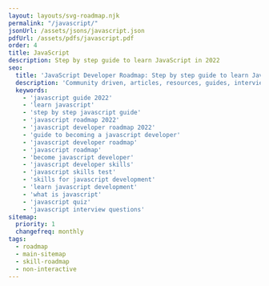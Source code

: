 ```yaml
---
layout: layouts/svg-roadmap.njk
permalink: "/javascript/"
jsonUrl: /assets/jsons/javascript.json
pdfUrl: /assets/pdfs/javascript.pdf
order: 4
title: JavaScript
description: Step by step guide to learn JavaScript in 2022
seo:
  title: 'JavaScript Developer Roadmap: Step by step guide to learn JavaScript'
  description: 'Community driven, articles, resources, guides, interview questions, quizzes for javascript development. Learn to become a modern JavaScript developer by following the steps, skills, resources and guides listed in this roadmap.'
  keywords:
    - 'javascript guide 2022'
    - 'learn javascript'
    - 'step by step javascript guide'
    - 'javascript roadmap 2022'
    - 'javascript developer roadmap 2022'
    - 'guide to becoming a javascript developer'
    - 'javascript developer roadmap'
    - 'javascript roadmap'
    - 'become javascript developer'
    - 'javascript developer skills'
    - 'javascript skills test'
    - 'skills for javascript development'
    - 'learn javascript development'
    - 'what is javascript'
    - 'javascript quiz'
    - 'javascript interview questions'
sitemap:
  priority: 1
  changefreq: monthly
tags:
  - roadmap
  - main-sitemap
  - skill-roadmap
  - non-interactive
---
```

